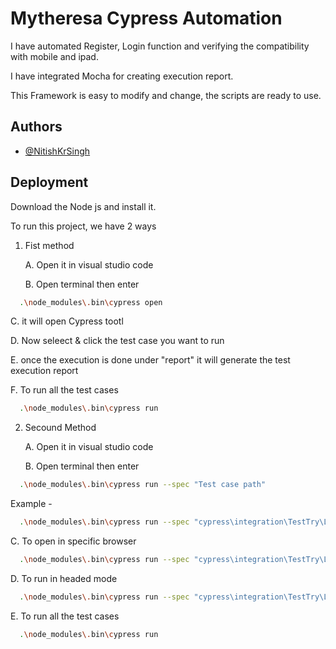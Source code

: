 
# Mytheresa Cypress Automation

I have automated Register, Login function and verifying the compatibility with mobile and ipad.

I have integrated Mocha for creating execution report.

This Framework is easy to modify and change, the scripts are ready to use.


## Authors

- [@NitishKrSingh](https://github.com/NitishKrSing)


## Deployment
Download the Node js and install it.

To run this project, we have 2 ways 
1. Fist method

   A. Open it in visual studio code

   B. Open terminal then enter

```bash
  .\node_modules\.bin\cypress open
```
   C. it will open Cypress tootl

   D. Now seleect & click the test case you want to run

   E. once the execution is done under "report" it will generate the test execution report

   F. To run all the test cases 

```bash
  .\node_modules\.bin\cypress run
```

2. Secound Method

   A. Open it in visual studio code

   B. Open terminal then enter

```bash
  .\node_modules\.bin\cypress run --spec "Test case path" 
```
Example -
```bash
  .\node_modules\.bin\cypress run --spec "cypress\integration\TestTry\Login.js" --browser chrome --headed
```
   C. To open in specific browser

```bash
  .\node_modules\.bin\cypress run --spec "cypress\integration\TestTry\Login.js" --browser browers name  
```
   D. To run in headed mode 
```bash
  .\node_modules\.bin\cypress run --spec "cypress\integration\TestTry\Login.js" --browser chrome --headed
```
   E. To run all the test cases 

```bash
  .\node_modules\.bin\cypress run
```


